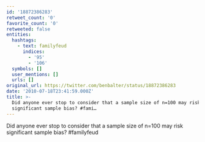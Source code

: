 ```yaml
---
id: '18872386283'
retweet_count: '0'
favorite_count: '0'
retweeted: false
entities:
  hashtags:
    - text: familyfeud
      indices:
        - '95'
        - '106'
  symbols: []
  user_mentions: []
  urls: []
original_url: https://twitter.com/benbalter/status/18872386283
date: '2010-07-18T23:41:59.000Z'
title: >-
  Did anyone ever stop to consider that a sample size of n=100 may risk
  significant sample bias? #fami…
---
```


Did anyone ever stop to consider that a sample size of n=100 may risk significant sample bias? #familyfeud